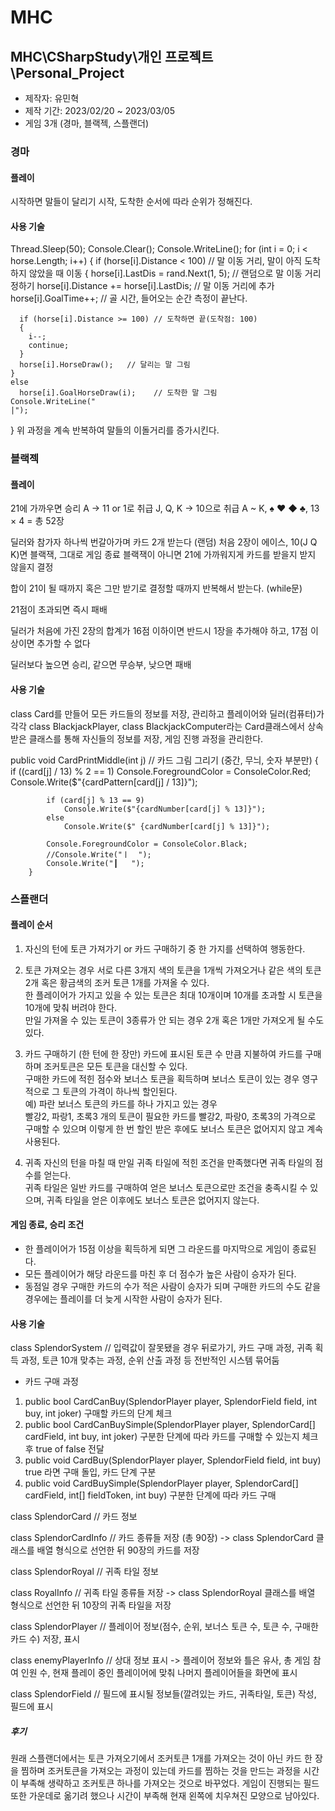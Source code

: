 # MHC

## MHC\CSharpStudy\개인 프로젝트\Personal_Project
- 제작자: 유민혁
- 제작 기간: 2023/02/20 ~ 2023/03/05
- 게임 3개 (경마, 블랙젝, 스플랜더)

### 경마
#### 플레이
시작하면 말들이 달리기 시작, 도착한 순서에 따라 순위가 정해진다.

#### 사용 기술

  Thread.Sleep(50);
  Console.Clear();
  Console.WriteLine();
  for (int i = 0; i < horse.Length; i++)
  {
    if (horse[i].Distance < 100)    // 말 이동 거리, 말이 아직 도착하지 않았을 때 이동
    {
      horse[i].LastDis = rand.Next(1, 5);   // 랜덤으로 말 이동 거리 정하기
      horse[i].Distance += horse[i].LastDis;    // 말 이동 거리에 추가
      horse[i].GoalTime++;          // 골 시간, 들어오는 순간 측정이 끝난다.

      if (horse[i].Distance >= 100) // 도착하면 끝(도착점: 100)
      {
        i--;
        continue;
      }
      horse[i].HorseDraw();   // 달리는 말 그림
    }
    else
      horse[i].GoalHorseDraw(i);    // 도착한 말 그림
    Console.WriteLine("                                                                                                         |");
  }
위 과정을 계속 반복하여 말들의 이돌거리를 증가시킨다.


### 블랙젝
#### 플레이
21에 가까우면 승리
A -> 11 or 1로 취급
J, Q, K -> 10으로 취급
A ~ K, ♠︎ ♥︎ ◆ ♣︎, 13 × 4 = 총 52장

딜러와 참가자 하나씩 번갈아가며 카드 2개 받는다 (랜덤)
처음 2장이 에이스, 10(J Q K)면 블랙잭, 그대로 게임 종료
블랙잭이 아니면 21에 가까워지게 카드를 받을지 받지 않을지 결정

합이 21이 될 때까지 혹은 그만 받기로 결정할 때까지 반복해서 받는다. (while문)

21점이 초과되면 즉시 패배

딜러가 처음에 가진 2장의 합계가 16점 이하이면 
반드시 1장을 추가해야 하고, 17점 이상이면 추가할 수 없다

딜러보다 높으면 승리, 같으면 무승부, 낮으면 패배

#### 사용 기술
class Card를 만들어 모든 카드들의 정보를 저장, 관리하고
플레이어와 딜러(컴퓨터)가 각각 class BlackjackPlayer, class BlackjackComputer라는 Card클래스에서 상속받은 클래스를 통해 자신들의 정보를 저장, 게임 진행 과정을 관리한다.

public void CardPrintMiddle(int j)          // 카드 그림 그리기 (중간, 무늬, 숫자 부분만)
        {
            if ((card[j] / 13) % 2 == 1)
                Console.ForegroundColor = ConsoleColor.Red;
            Console.Write($"{cardPattern[card[j] / 13]}");

            if (card[j] % 13 == 9)
                Console.Write($"{cardNumber[card[j] % 13]}");
            else
                Console.Write($" {cardNumber[card[j] % 13]}");

            Console.ForegroundColor = ConsoleColor.Black;
            //Console.Write("ㅣ  ");
            Console.Write("┃   ");
        }


### 스플랜더
#### 플레이 순서
1. 자신의 턴에 토큰 가져가기 or 카드 구매하기 중 한 가지를 선택하여 행동한다.

2. 토큰 가져오는 경우
  서로 다른 3개지 색의 토큰을 1개씩 가져오거나 같은 색의 토큰 2개 혹은 황금색의 조커 토큰 1개를 가져올 수 있다.\
	한 플레이어가 가지고 있을 수 있는 토큰은 최대 10개이며 10개를 초과할 시 토큰을 10개에 맞춰 버려야 한다.\
	만일 가져올 수 있는 토큰이 3종류가 안 되는 경우 2개 혹은 1개만 가져오게 될 수도 있다.

3. 카드 구매하기 (한 턴에 한 장만)
	카드에 표시된 토큰 수 만큼 지불하여 카드를 구매하며 조커토큰은 모든 토큰을 대신할 수 있다.\
	구매한 카드에 적힌 점수와 보너스 토큰을 획득하며 보너스 토큰이 있는 경우 영구적으로 그 토큰의 가격이 하나씩 할인된다.\
	예) 파란 보너스 토큰의 카드를 하나 가지고 있는 경우 \
	빨강2, 파랑1, 초록3 개의 토큰이 필요한 카드를 빨강2, 파랑0, 초록3의 가격으로 
	구매할 수 있으며 이렇게 한 번 할인 받은 후에도 보너스 토큰은 없어지지 않고 계속 사용된다.

4. 귀족
	자신의 턴을 마칠 때 만일 귀족 타일에 적힌 조건을 만족했다면 귀족 타일의 점수를 얻는다.\
	귀족 타일은 일반 카드를 구매하여 얻은 보너스 토큰으로만 조건을 충족시킬 수 있으며, 귀족 타일을 얻은 이후에도 보너스 토큰은 없어지지 않는다.

#### 게임 종료, 승리 조건
 - 한 플레이어가 15점 이상을 획득하게 되면 그 라운드를 마지막으로 게임이 종료된다.
 - 모든 플레이어가 해당 라운드를 마친 후 더 점수가 높은 사람이 승자가 된다.
 - 동점일 경우 구매한 카드의 수가 적은 사람이 승자가 되며 구매한 카드의 수도 같을 경우에는 플레이를 더 늦게 시작한 사람이 승자가 된다.

#### 사용 기술
class SplendorSystem    // 입력값이 잘못됐을 경우 뒤로가기, 카드 구매 과정, 귀족 획득 과정, 토큰 10개 맞추는 과정, 순위 산출 과정 등 전반적인 시스템 묶어둠
 - 카드 구매 과정
 1. public bool CardCanBuy(SplendorPlayer player, SplendorField field, int buy, int joker) 구매할 카드의 단계 체크
 2. public bool CardCanBuySimple(SplendorPlayer player, SplendorCard[] cardField, int buy,  int joker) 구분한 단계에 따라 카드를 구매할 수 있는지 체크 후 true of false 전달
 3. public void CardBuy(SplendorPlayer player, SplendorField field, int buy) true 라면 구매 돌입, 카드 단계 구분
 4. public void CardBuySimple(SplendorPlayer player, SplendorCard[] cardField, int[] fieldToken, int buy) 구분한 단계에 따라 카드 구매

class SplendorCard      // 카드 정보

class SplendorCardInfo  // 카드 종류들 저장 (총 90장)  -> class SplendorCard 클래스를 배열 형식으로 선언한 뒤 90장의 카드를 저장

class SplendorRoyal     // 귀족 타일 정보

class RoyalInfo         // 귀족 타일 종류들 저장  -> class SplendorRoyal 클래스를 배열 형식으로 선언한 뒤 10장의 귀족 타일을 저장

class SplendorPlayer    // 플레이어 정보(점수, 순위, 보너스 토큰 수, 토큰 수, 구매한 카드 수) 저장, 표시

class enemyPlayerInfo   // 상대 정보 표시  -> 플레이어 정보와 틀은 유사, 총 게임 참여 인원 수, 현재 플레이 중인 플레이어에 맞춰 나머지 플레이어들을 화면에 표시

class SplendorField     // 필드에 표시될 정보들(깔려있는 카드, 귀족타일, 토큰) 작성, 필드에 표시

##### 후기
원래 스플랜더에서는 토큰 가져오기에서 조커토큰 1개를 가져오는 것이 아닌 카드 한 장을 찜하며 조커토큰을 가져오는 과정이 있는데
카드를 찜하는 것을 만드는 과정을 시간이 부족해 생략하고 조커토큰 하나를 가져오는 것으로 바꾸었다.
게임이 진행되는 필드 또한 가운데로 옮기려 했으나 시간이 부족해 현재 왼쪽에 치우쳐진 모양으로 남아있다. 




